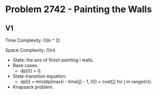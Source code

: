 # Problem 2742 - Painting the Walls

## V1

Time Complexity: O(n ^ 2)

Space Complexity: O(n)

- State: the ans of finish painting i walls.
- Base cases:
    - dp[0] = 0.
- State-transition equation:
    - dp[i] = min(dp[max(i - time[j] - 1, 0)] + cost[j] for j in range(n)).
- Knapsack problem.
